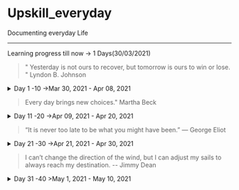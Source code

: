 # Upskill_everyday
Documenting everyday Life
***
Learning progress till now -> 1 Days(30/03/2021)

>" Yesterday is not ours to recover, but tomorrow is ours to win or lose. " Lyndon B. Johnson

<details>
<summary>Day 1 -10 ->Mar 30, 2021 - Apr 08, 2021</summary>
<p>

<details>
<summary>Day 1</summary>
<p>

- ✔️ [Solved Daily Challenge in Brilliant.org](https://github.com/roshan1727/Upskill_everyday/blob/main/images/Brilliant.org/Day%201-50/d1b1.png)
- ✔️ Chess.com 
  - ✔️ [Solved Some Puzzles](https://github.com/roshan1727/Upskill_everyday/blob/main/images/Chess.com/Day1-50/d1chs1.png)
  - ✔️ [Played Puzzle Rush](https://github.com/roshan1727/Upskill_everyday/blob/main/images/Chess.com/Day1-50/d1chs2.png)
  - ✔️ [Solved Daily Puzzle](https://github.com/roshan1727/Upskill_everyday/blob/main/images/Chess.com/Day1-50/d1chs3.png)
-  ✔️ Installing all Coding Setup and Singed in various coding Platform.
- 📰 [Daily English News](https://qz.com/india/)
</p></details>

<details>
<summary>Day 2 </summary>
<p>

- ✔️ [Solved Daily Challenge in Brilliant.org](https://github.com/roshan1727/Upskill_everyday/blob/main/images/Brilliant.org/d2b1.png)
- ✔️ Chess.com 
  - ✔️ [Solved Some Puzzles](https://github.com/roshan1727/Upskill_everyday/blob/main/images/Chess.com/Day1-50/d2chs1.png)
  - ✔️ [Played Puzzle Rush](https://github.com/roshan1727/Upskill_everyday/blob/main/images/Chess.com/Day1-50/d2chs2.png)
  - ✔️ [Solved Daily Puzzle](https://github.com/roshan1727/Upskill_everyday/blob/main/images/Chess.com/Day1-50/d2chs3.png)
   - ✔️ [NewTechnology](https://github.com/roshan1727/Upskill_everyday/blob/main/images/Newtechnology/d2gcd_m1.png)
    - ✔️Today I started a new path to learn about new technonlgy.
    - ✔️[enrol](https://www.qwiklabs.com/course_templates/153)

</p></details>

<details>
<summary>Day 3 </summary>
<p>

- ✔️ [Solved Daily Challenge in Brilliant.org](https://github.com/roshan1727/Upskill_everyday/blob/main/images/Brilliant.org/d3b1.png)
- ✔️ Chess.com 
  - ✔️ [Solved Some Puzzles](https://github.com/roshan1727/Upskill_everyday/blob/main/images/Chess.com/d3chs1.png)
  - ✔️ [Played Puzzle Rush](https://github.com/roshan1727/Upskill_everyday/blob/main/images/Chess.com/d3chs2.png)
  - ✔️ [Solved Daily Puzzle](https://github.com/roshan1727/Upskill_everyday/blob/main/images/Chess.com/d3chs3.png)
   - ✔️ [NewTechnology]()
    - ✔️In new Technology Google Cloud Computing.
    - 👂🏻 [Watched a Youtube video "A 15-Year-Old Entrepreneur Impresses the Sharks - Shark Tank"](https://www.youtube.com/watch?v=o0etimvtD74&t=186s)

</p></details>

<details>
<summary>Day 4</summary>
<p>

- ✔️ [Solved Daily Challenge in Brilliant.org](https://github.com/roshan1727/Upskill_everyday/blob/main/images/Brilliant.org/d4b1.png)
- ✔️ Chess.com 
  - ✔️ [Solved Some Puzzles](https://github.com/roshan1727/Upskill_everyday/blob/main/images/Chess.com/d4chs1.png)
  - ✔️ [Played Puzzle Rush](https://github.com/roshan1727/Upskill_everyday/blob/main/images/Chess.com/d4chs2.png)
  - ✔️ [Solved Daily Puzzle](https://github.com/roshan1727/Upskill_everyday/blob/main/images/Chess.com/d4chs3.png)
    - ✔️In new Technology Start to learn about ModernApp Ninja
    - ✔️I have solved Two Problems in skillrack.
    - ✔️[endrolled](https://lms.modernapps.ninja/courses/course-v1:modernapps+COU-MN7417+Perpetual/course/)
    - 👂🏻 [Watched a Youtube video "The Young Codemaster: Raising a Computer Prodigy | On The Red Dot | CNA Insider"](https://www.youtube.com/watch?v=3FvSLA-Kvvs&t=187s)
</p></details>

<details>
<summary>Day 5</summary>
<p>

- ✔️ [Solved Daily Challenge in Brilliant.org](https://github.com/roshan1727/Upskill_everyday/blob/main/images/Brilliant.org/d5b1.png)
- ✔️ Chess.com 
  - ✔️ [Solved Some Puzzles](https://github.com/roshan1727/Upskill_everyday/blob/main/images/Chess.com/d5chs1.png)
  - ✔️ [Played Puzzle Rush](https://github.com/roshan1727/Upskill_everyday/blob/main/images/Chess.com/d5chs2.png)
  - ✔️ [Solved Daily Puzzle](https://github.com/roshan1727/Upskill_everyday/blob/main/images/Chess.com/d5chs3.png)
    - ✔️In new Technology Start to learn about ModernApp Ninja
    - ✔️Setuped Slack to have a better Communication with Moderncodeninja by VMWARE.
    - ✔️I have solved Ten Problems in skillrack.
    - ✔️[endrolled](https://lms.modernapps.ninja/courses/course-v1:modernapps+COU-MN7417+Perpetual/course/)
    - 👂🏻 [Watched a Youtube video "How To Earn in your Early 20s? | Aman Dhattarwal | TEDxVIPS"](https://youtu.be/Y7qzo1WMcxs)
</p></details>

<details>
<summary>Day 6</summary>
<p>

- ✔️ [Solved Daily Challenge in Brilliant.org](https://github.com/roshan1727/Upskill_everyday/blob/main/images/Brilliant.org/d6b1.png)
- ✔️ Chess.com 
  - ✔️ [Solved Some Puzzles](https://github.com/roshan1727/Upskill_everyday/blob/main/images/Chess.com/d6chs1.png)
  - ✔️ [Played Puzzle Rush](https://github.com/roshan1727/Upskill_everyday/blob/main/images/Chess.com/d6chs2.png)
  - ✔️ [Solved Daily Puzzle](https://github.com/roshan1727/Upskill_everyday/blob/main/images/Chess.com/d6chs3.png)
  - ✔️[Solved Random Puzzle](https://github.com/roshan1727/Upskill_everyday/blob/main/images/Chess.com/d6chs4.png)
    - ✔️I learn the basic of Adobe XD for UI design.
    - 👂🏻 [Watched a Youtube video "Adobe XD for Beginners | FREE COURSE"](https://youtu.be/WEljsc2jorI)
</p></details>


<details>
<summary>Day 7</summary>
<p>

- ✔️ [Solved Daily Challenge in Brilliant.org](https://github.com/roshan1727/Upskill_everyday/blob/main/images/Brilliant.org/d7b1.png)
- ✔️ Chess.com 
  - ✔️ [Solved Some Puzzles](https://github.com/roshan1727/Upskill_everyday/blob/main/images/Chess.com/d7chs1.png)
  - ✔️ [Played Puzzle Rush](https://github.com/roshan1727/Upskill_everyday/blob/main/images/Chess.com/d7chs2.png)
  - ✔️ [Solved Daily Puzzle](https://github.com/roshan1727/Upskill_everyday/blob/main/images/Chess.com/d7chs3.png)
  - ✔️[Solved Random Puzzle](https://github.com/roshan1727/Upskill_everyday/blob/main/images/Chess.com/d7chs4.png)
    - 👂🏻 [Watched a Youtube video "Why people believe they can’t draw - and how to prove they can | Graham Shaw | TEDxHull"](https://www.youtube.com/watch?v=7TXEZ4tP06c)
    - 👂🏻 [Watched a Youtube video "This Is What Rejections & Failures Teach You About SUCCESS | Sahla Parveen | Josh Talks"](https://www.youtube.com/watch?v=7m_XpKA3GCg)

</p></details>


<details>
<summary>Day 8</summary>
<p>

- ✔️ [Solved Daily Challenge in Brilliant.org](https://github.com/roshan1727/Upskill_everyday/blob/main/images/Brilliant.org/d8b1.png)
- ✔️ Chess.com 
  - ✔️ [Solved Some Puzzles](https://github.com/roshan1727/Upskill_everyday/blob/main/images/Chess.com/d8chs1.png)
  - ✔️ [Played Puzzle Rush](https://github.com/roshan1727/Upskill_everyday/blob/main/images/Chess.com/d8chs2.png)
  - ✔️ [Solved Daily Puzzle](https://github.com/roshan1727/Upskill_everyday/blob/main/images/Chess.com/d8chs3.png)
    - ✔️[Solved Random Puzzle](https://github.com/roshan1727/Upskill_everyday/blob/main/images/Chess.com/d8chs4.png)
    - 👂🏻 [Watched a Youtube video "My journey to success | Aishwarya Rajesh | TEDxIIMTrichy"](https://www.youtube.com/watch?v=zls4a7I_qaM)

</p></details>

<details>
<summary>Day 9</summary>
<p>

- ✔️ [Solved Daily Challenge in Brilliant.org](https://github.com/roshan1727/Upskill_everyday/blob/main/images/Brilliant.org/d9b1.png)
- ✔️ Chess.com 
  - ✔️ [Solved Some Puzzles](https://github.com/roshan1727/Upskill_everyday/blob/main/images/Chess.com/d9chs1.png)
  - ✔️ [Played Puzzle Rush](https://github.com/roshan1727/Upskill_everyday/blob/main/images/Chess.com/d9chs2.png)
  - ✔️ [Solved Daily Puzzle](https://github.com/roshan1727/Upskill_everyday/blob/main/images/Chess.com/d9chs3.png)
  - ✔️[Solved Random Puzzle](https://github.com/roshan1727/Upskill_everyday/blob/main/images/Chess.com/d9chs4.png)
    - 👂🏻 [Watched a Youtube video "Make Your Impossible Dreams Come True! | Ms. Nivedha RM | TEDxRTU"](https://www.youtube.com/watch?v=-JfQvYLveGA)

</p></details>

<details>
<summary>Day 10</summary>
<p>

- ✔️ [Solved Daily Challenge in Brilliant.org](https://github.com/roshan1727/Upskill_everyday/blob/main/images/Brilliant.org/d10b1.png)
- ✔️ Chess.com 
  - ✔️ [Solved Some Puzzles](https://github.com/roshan1727/Upskill_everyday/blob/main/images/Chess.com/d10chs1.png)
  - ✔️ [Played Puzzle Rush](https://github.com/roshan1727/Upskill_everyday/blob/main/images/Chess.com/d10chs2.png)
  - ✔️ [Solved Daily Puzzle](https://github.com/roshan1727/Upskill_everyday/blob/main/images/Chess.com/d10chs3.png)
  - ✔️[Solved Random Puzzle](https://github.com/roshan1727/Upskill_everyday/blob/main/images/Chess.com/d10csh4.png)
    - 👂🏻 [Watched a Youtube video "What makes you special? | Mariana Atencio | TEDxUniversityofNevada"](https://www.youtube.com/watch?v=MY5SatbZMAo)

</p></details>

</p></details>

>Every day brings new choices." Martha Beck


<details>
<summary>Day 11 -20 ->Apr 09, 2021 - Apr 20, 2021</summary>
<p>


<details>
<summary>Day 11</summary>
<p>

- ✔️ [Solved Daily Challenge in Brilliant.org](https://github.com/roshan1727/Upskill_everyday/blob/main/images/Brilliant.org/d11b1.png)
- ✔️ Chess.com 
  - ✔️ [Solved Some Puzzles](https://github.com/roshan1727/Upskill_everyday/blob/main/images/Chess.com/d11chs1.png)
  - ✔️ [Played Puzzle Rush](https://github.com/roshan1727/Upskill_everyday/blob/main/images/Chess.com/d11chs2.png)
  - ✔️ [Solved Daily Puzzle](https://github.com/roshan1727/Upskill_everyday/blob/main/images/Chess.com/d11chs3.png)
  - ✔️[Solved Random Puzzle](https://github.com/roshan1727/Upskill_everyday/blob/main/images/Chess.com/d11chs4.png)
   - ✔️Today I started to learn Python in Guvi. [endroll](https://www.guvi.in/courses-video?course=pythonEng)

    - 👂🏻 [Watched a Youtube video "Broken English: Every Indian Kid's Ordeal | Esha Manwani | TEDxHLCC"](https://www.youtube.com/watch?v=XqqIzCPUcgs)

</p></details>

<details>
<summary>Day 12</summary>
<p>

- ✔️ [Solved Daily Challenge in Brilliant.org](https://github.com/roshan1727/Upskill_everyday/blob/main/images/Brilliant.org/d12b1.png)
- ✔️ Chess.com 
  - ✔️ [Solved Some Puzzles](https://github.com/roshan1727/Upskill_everyday/blob/main/images/Chess.com/d12chs1.png)
  - ✔️ [Played Puzzle Rush](C:\GitFiles\Upskill_everyday\images\Chess.com\d12chs2.png)
  - ✔️ [Solved Daily Puzzle](https://github.com/roshan1727/Upskill_everyday/blob/main/images/Chess.com/d12chs3.png)
  - ✔️[Solved Random Puzzle](https://github.com/roshan1727/Upskill_everyday/blob/main/images/Chess.com/d12chs4.png)

    - 👂🏻 [Watched a Youtube video "Why you should speak to strangers | Praveen Wadalkar | TEDxIESMCRC"](https://www.youtube.com/watch?v=g6HnOku6KUs)

</p></details>

<details>
<summary>Day 13</summary>
<p>

- ✔️ [Solved Daily Challenge in Brilliant.org](https://github.com/roshan1727/Upskill_everyday/blob/main/images/Brilliant.org/d13b1.png)
- ✔️ Chess.com 
  - ✔️ [Solved Some Puzzles](https://github.com/roshan1727/Upskill_everyday/blob/main/images/Chess.com/d13chs1.png)
  - ✔️ [Played Puzzle Rush](https://github.com/roshan1727/Upskill_everyday/blob/main/images/Chess.com/d13chs2.png)
  - ✔️ [Solved Daily Puzzle](https://github.com/roshan1727/Upskill_everyday/blob/main/images/Chess.com/d13chs3.png)
  - ✔️[Solved Random Puzzle](https://github.com/roshan1727/Upskill_everyday/blob/main/images/Chess.com/d13chs4.png)
  - ✔️I Solved 5 problems in Skillrack.
    - 👂🏻 [Watched a Youtube video "From Confusion to Conclusion | Swapna Patker | TEDxIIMRohtak"](https://www.youtube.com/watch?v=6LZ7QqoY_1w&t=4s)
     - 👂🏻 [Watched a Youtube video "The Secret of Becoming Mentally Strong | Amy Morin | TEDxOcala"](https://www.youtube.com/watch?v=TFbv757kup4)
    - 👂🏻 [Watched a Youtube video "7 Ways to Make a Conversation With Anyone | Malavika Varadan | TEDxBITSPilaniDubai"](https://www.youtube.com/watch?v=F4Zu5ZZAG7I)

</p></details>

<details>
<summary>Day 14</summary>
<p>

- ✔️ [Solved Daily Challenge in Brilliant.org](https://github.com/roshan1727/Upskill_everyday/blob/main/images/Brilliant.org/d14b1.png)
- ✔️ Chess.com 
  - ✔️ [Solved Some Puzzles](https://github.com/roshan1727/Upskill_everyday/blob/main/images/Chess.com/d14chs1.png)
  - ✔️ [Played Puzzle Rush](https://github.com/roshan1727/Upskill_everyday/blob/main/images/Chess.com/d14chs2.png)
  - ✔️ [Solved Daily Puzzle](https://github.com/roshan1727/Upskill_everyday/blob/main/images/Chess.com/d14chs3.png)
  - ✔️[Solved Random Puzzle](https://github.com/roshan1727/Upskill_everyday/blob/main/images/Chess.com/d14chs4.png)
 
    - 👂🏻 [Watched a Youtube video "Why you think you're right -- even if you're wrong | Julia Galef"](https://www.youtube.com/watch?v=w4RLfVxTGH4)
     - 👂🏻 [Watched a Youtube video "Learning a language? Speak it like you’re playing a video game | Marianna Pascal | TEDxPenangRoad"](https://www.youtube.com/watch?v=Ge7c7otG2mk)
    - 👂🏻 [Watched a Youtube video "Approach Yourself To Approach Infinity. | Ridhi Dogra | TEDxGGDSDCollege"](https://www.youtube.com/watch?v=SwX5ESqlkBM)

</p></details>

<details>
<summary>Day 15</summary>
<p>

- ✔️ [Solved Daily Challenge in Brilliant.org](https://github.com/roshan1727/Upskill_everyday/blob/main/images/Brilliant.org/d15b1.png)
- ✔️ Chess.com 
  - ✔️ [Solved Some Puzzles](https://github.com/roshan1727/Upskill_everyday/blob/main/images/Chess.com/d15chs1.png)
  - ✔️ [Played Puzzle Rush](https://github.com/roshan1727/Upskill_everyday/blob/main/images/Chess.com/d15chs2.png)
  - ✔️ [Solved Daily Puzzle](https://github.com/roshan1727/Upskill_everyday/blob/main/images/Chess.com/d15chs3.png)
  - ✔️[Solved Random Puzzle](https://github.com/roshan1727/Upskill_everyday/blob/main/images/Chess.com/d15chs4.png)
 
    - 👂🏻 [Watched a Youtube video "Befriend Yourself | Nivetha Thomas | TEDxOMCH"](https://www.youtube.com/watch?v=sB34sRehUvU)
     - 👂🏻 [Watched a Youtube video "The first 20 hours -- how to learn anything | Josh Kaufman | TEDxCSU"](https://www.youtube.com/watch?v=5MgBikgcWnY&t=989s)

</p></details>

<details>
<summary>Day 16</summary>
<p>

- ✔️ [Solved Daily Challenge in Brilliant.org](https://github.com/roshan1727/Upskill_everyday/blob/main/images/Brilliant.org/d16b1.png)
- ✔️ Chess.com 
  - ✔️ [Solved Some Puzzles](https://github.com/roshan1727/Upskill_everyday/blob/main/images/Chess.com/d16chs1.png)
  - ✔️ [Played Puzzle Rush](https://github.com/roshan1727/Upskill_everyday/blob/main/images/Chess.com/d16chs2.png)
  - ✔️ [Solved Daily Puzzle](https://github.com/roshan1727/Upskill_everyday/blob/main/images/Chess.com/d16chs3.png)
  - ✔️[Solved Random Puzzle](https://github.com/roshan1727/Upskill_everyday/blob/main/images/Chess.com/d16chs4.png)
 
    - 👂🏻 [Watched a Youtube video "After watching this, your brain will not be the same | Lara Boyd | TEDxVancouver"](https://www.youtube.com/watch?v=LNHBMFCzznE)
    - 👂🏻 [Watched a Youtube video "How To Start A Business In College With No Money? | Sunny Garg | Josh Talks"](https://www.youtube.com/watch?v=JlvQnlPbhMM&t=463s)
</p></details>

<details>
<summary>Day 17</summary>
<p>

- ✔️ [Solved Daily Challenge in Brilliant.org](https://github.com/roshan1727/Upskill_everyday/blob/main/images/Brilliant.org/d17b1.png)
- ✔️ Chess.com 
  - ✔️ [Solved Some Puzzles](https://github.com/roshan1727/Upskill_everyday/blob/main/images/Chess.com/d17chs1.png)
  - ✔️ [Played Puzzle Rush](https://github.com/roshan1727/Upskill_everyday/blob/main/images/Chess.com/d17chs2.png)
  - ✔️ [Solved Daily Puzzle](https://github.com/roshan1727/Upskill_everyday/blob/main/images/Chess.com/d17chs3.png)
  - ✔️[Solved Random Puzzle](https://github.com/roshan1727/Upskill_everyday/blob/main/images/Chess.com/d17chs4.png)
  - ✔️ [Completed Daily Workout Problem in lumosity](https://github.com/roshan1727/Upskill_everyday/blob/main/images/lumosity/d1lty1.jpg)
  - ✔️ [Completed Basic HTML and HTML5 in freecodecamp under  Responsive Web Design](https://www.freecodecamp.org/learn/responsive-web-design/)
  - ✔️ install and setup the Julia in pc 
  - ✔️ [Completed Beginer's module in Python](https://www.guvi.in/courses-video?course=pythonEng)
    - 👂🏻 [Watched a Youtube video "The 7 Habits of Highly Effective People Summary"](https://www.youtube.com/watch?v=WFc08j9eorQ&t=687s)
    - 👂🏻 [Watched a Youtube video "The 7 Habits of Highly Effective People Summary (part 2)"](https://www.youtube.com/watch?v=5LbCRx1UbWY)
</p></details>

<details>
<summary>Day 18</summary>
<p>

- ✔️ [Solved Daily Challenge in Brilliant.org](https://github.com/roshan1727/Upskill_everyday/blob/main/images/Brilliant.org/d18b1.png)
- ✔️ Chess.com 
  - ✔️ [Solved Some Puzzles](https://github.com/roshan1727/Upskill_everyday/blob/main/images/Chess.com/d18chs1.png)
  - ✔️ [Played Puzzle Rush](https://github.com/roshan1727/Upskill_everyday/blob/main/images/Chess.com/d18chs2.png)
  - ✔️ [Solved Daily Puzzle](https://github.com/roshan1727/Upskill_everyday/blob/main/images/Chess.com/d18chs3.png)
  - ✔️[Solved Random Puzzle](https://github.com/roshan1727/Upskill_everyday/blob/main/images/Chess.com/d18chs4.png)
  - ✔️ [Completed Daily Workout Problem in lumosity](https://github.com/roshan1727/Upskill_everyday/blob/main/images/lumosity/d2lyt1.jpg)
  - ✔️ [Enrolled another HTML course In Udemy](https://www.udemy.com/course/html-basic-to-advanced/)
  - ✔️ [Completed intermediate module in Python](https://github.com/roshan1727/Upskill_everyday/blob/main/images/Newtechnology/guvi-intermediate_python.png)
    - 👂🏻 [Watched a Youtube video "PYTHON AND DATA VISUALIZATION : Day -1 (Intro to Python)"](https://www.youtube.com/watch?v=eaoPm475Jts)
    - 👂🏻 [Watched a Youtube video "PYTHON AND DATA VISUALIZATION : Day -2 (Data Structures)"](https://www.youtube.com/watch?v=eOp1UgQUXII)
    - 👂🏻 [Watched a Youtube video "PYTHON AND DATA VISUALIZATION : Day -3 (Data Structures)"](https://www.youtube.com/watch?v=I2RFd_C4rfE)
    - 👂🏻 [Watched a Youtube video "The future we're building -- and boring | Elon Musk"](https://www.youtube.com/watch?v=zIwLWfaAg-8&t=544s)
    
    - 👂🏻 [Watched a Youtube video "'change the way you think’ | Dr Kruti Parekh | TEDxSIUVimanNagar"](https://www.youtube.com/watch?v=GjJX0iA7VBA&t=29s)

</p></details>

<details>
<summary>Day 19</summary>
<p>

- ✔️ [Solved Daily Challenge in Brilliant.org](https://github.com/roshan1727/Upskill_everyday/blob/main/images/Brilliant.org/d19b1.png)
- ✔️ Chess.com 
  - ✔️ [Solved Some Puzzles](https://github.com/roshan1727/Upskill_everyday/blob/main/images/Chess.com/d19Chs1.png)
  - ✔️ [Played Puzzle Rush](https://github.com/roshan1727/Upskill_everyday/blob/main/images/Chess.com/d19Chs2.png)
  - ✔️ [Solved Daily Puzzle](https://github.com/roshan1727/Upskill_everyday/blob/main/images/Chess.com/d19Chs3.png)
  - ✔️[Solved Random Puzzle](https://github.com/roshan1727/Upskill_everyday/blob/main/images/Chess.com/d19Chs4.png)
    - 👂🏻 [Watched a Youtube video "Jeff Bezos: The electricity metaphor"](https://www.youtube.com/watch?v=vMKNUylmanQ)
    - 👂🏻 [Watched a Youtube video "How To Multiply Your Time | Rory Vaden | TEDxDouglasville"](https://www.youtube.com/watch?v=y2X7c9TUQJ8)
    - 👂🏻 [Watched a Youtube video "PYTHON AND DATA VISUALIZATION : Day -4 (Data Structures completion)"](https://www.youtube.com/watch?v=nBDK3YYbNq8)
</p></details>

<details>
<summary>Day 20</summary>
<p>

- ✔️ [Solved Daily Challenge in Brilliant.org](https://github.com/roshan1727/Upskill_everyday/blob/main/images/Brilliant.org/d20b1.png)
- ✔️ Chess.com 
  - ✔️ [Solved Some Puzzles](https://github.com/roshan1727/Upskill_everyday/blob/main/images/Chess.com/d20chs1.png)
  - ✔️ [Played Puzzle Rush](https://github.com/roshan1727/Upskill_everyday/blob/main/images/Chess.com/d20chs2.png)
  - ✔️ [Solved Daily Puzzle](https://github.com/roshan1727/Upskill_everyday/blob/main/images/Chess.com/d20chs3.png)
  - ✔️[Solved Random Puzzle](https://github.com/roshan1727/Upskill_everyday/blob/main/images/Chess.com/d20chs4.png)
    - 📙 [enrolled in Blockchain Essentials](https://courses.cognitiveclass.ai/courses/course-v1:developerWorks+BC0101EN+v1/course/)
    - 📙[enrolled a new course in Coursera:Building Modern Python Applications on AWS](https://www.coursera.org/learn/building-modern-python-applications-on-aws/home/welcome)
    - 👂🏻 [Watched a Youtube video "Building self-confidence"](https://www.youtube.com/watch?v=W4CpxgJb644)
    - 👂🏻 [Watched a Youtube video "Business Lessons That You Can Learn From The Streets Of India | Capt. Raghu Raman | Josh Talks"](https://www.youtube.com/watch?v=12eD3K5Peu8)
    - 👂🏻 [Watched a Youtube video "PYTHON AND DATA VISUALIZATION : Day -5 (Data Visualisation )"](https://www.youtube.com/watch?v=msVkNbakpx8)
    
</p></details>

</p></details>

>“It is never too late to be what you might have been.”
― George Eliot

<details>
<summary>Day 21 -30 ->Apr 21, 2021 - Apr 30, 2021</summary>
<p>


<details>
<summary>Day 21</summary>
<p>

- ✔️ [Solved Daily Challenge in Brilliant.org](https://github.com/roshan1727/Upskill_everyday/blob/main/images/Brilliant.org/d21b1.png)
- ✔️ Chess.com 
  - ✔️ [Solved Some Puzzles](https://github.com/roshan1727/Upskill_everyday/blob/main/images/Chess.com/d21chs1.png)
  - ✔️ [Played Puzzle Rush](https://github.com/roshan1727/Upskill_everyday/blob/main/images/Chess.com/d21chs2.png)
  - ✔️ [Solved Daily Puzzle](https://github.com/roshan1727/Upskill_everyday/blob/main/images/Chess.com/d21chs3.png)
  - ✔️[Solved Random Puzzle](https://github.com/roshan1727/Upskill_everyday/blob/main/images/Chess.com/d21chs3.png)


    - 👂🏻 [Watched a Youtube video "PYTHON AND DATA VISUALIZATION : Day -6 (Data Visualisation )"](https://www.youtube.com/watch?v=mCv4Pll3MYY)

</p></details>

<details>
<summary>Day 22</summary>
<p>

- ✔️ [Solved Daily Challenge in Brilliant.org](https://github.com/roshan1727/Upskill_everyday/blob/main/images/Brilliant.org/d22b1.png)
- ✔️ Chess.com 
  - ✔️ [Solved Some Puzzles](https://github.com/roshan1727/Upskill_everyday/blob/main/images/Chess.com/d22chs1.png)
  - ✔️ [Played Puzzle Rush](https://github.com/roshan1727/Upskill_everyday/blob/main/images/Chess.com/d22chs2.png)
  - ✔️ [Solved Daily Puzzle](https://github.com/roshan1727/Upskill_everyday/blob/main/images/Chess.com/d22chs3.png)
  - ✔️[Solved Random Puzzle](https://github.com/roshan1727/Upskill_everyday/blob/main/images/Chess.com/d22chs4.png)
    - 👂🏻 [Watched a Youtube video "Basic Web Dev Bootcamp: Day -1 (INTRO and HTML )"](https://www.youtube.com/watch?v=I9rranjk-6E)
     - 👂🏻 [Watched a Youtube video "PYTHON AND MACHINE LEARNING : Day -1 (Python intro )"](https://www.youtube.com/watch?v=c1q2OC0n-z8)
</p></details>

<details>
<summary>Day 23</summary>
<p>

- ✔️ [Solved Daily Challenge in Brilliant.org](https://github.com/roshan1727/Upskill_everyday/blob/main/images/Brilliant.org/d23b1.png)
- ✔️ Chess.com 
  - ✔️ [Solved Some Puzzles](https://github.com/roshan1727/Upskill_everyday/blob/main/images/Chess.com/d23chs1.png)
  - ✔️ [Played Puzzle Rush](https://github.com/roshan1727/Upskill_everyday/blob/main/images/Chess.com/d23chs2.png)
  - ✔️ [Solved Daily Puzzle](https://github.com/roshan1727/Upskill_everyday/blob/main/images/Chess.com/d23chs3.png)
  - ✔️[Solved Random Puzzle](https://github.com/roshan1727/Upskill_everyday/blob/main/images/Chess.com/d23chs4.png)
  - ✔️ [Completed Daily Workout Problem in lumosity](https://github.com/roshan1727/Upskill_everyday/blob/main/images/lumosity/d23lct1.jpg)
    - 👂🏻 [Watched a Youtube video "HTML and CSS - Lecture 0 - CS50's Web Programming with Python and JavaScript 2020"](https://youtu.be/zFZrkCIc2Oc)
     - 👂🏻 [Watched a Youtube video "A 12-year-old app developer | Thomas Suarez"](https://youtu.be/Fkd9TWUtFm0)
</p></details>

<details>
<summary>Day 24</summary>
<p>

- ✔️ [Solved Daily Challenge in Brilliant.org](https://github.com/roshan1727/Upskill_everyday/blob/main/images/Brilliant.org/d24b1.png)
- ✔️ Chess.com 
  - ✔️ [Solved Some Puzzles](https://github.com/roshan1727/Upskill_everyday/blob/main/images/Chess.com/d24chs1.png)
  - ✔️ [Played Puzzle Rush](https://github.com/roshan1727/Upskill_everyday/blob/main/images/Chess.com/d24chs2.png)
  - ✔️ [Solved Daily Puzzle](https://github.com/roshan1727/Upskill_everyday/blob/main/images/Chess.com/d24chs3.png)
  - ✔️[Solved Random Puzzle](https://github.com/roshan1727/Upskill_everyday/blob/main/images/Chess.com/d24chs4.png)
  - ✔️ [Completed Daily Workout Problem in lumosity](https://github.com/roshan1727/Upskill_everyday/blob/main/images/lumosity/d24lct1.jpg)
    - 👂🏻 [Watched a Youtube video "Being Yourself | Jaahnavi Sriperambuduru | TEDxDSCEWomen"](https://www.youtube.com/watch?v=hdzd1ax7sqs)
     - 👂🏻 [Watched a Youtube video "The Skill of Humor | Andrew Tarvin | TEDxTAMU"](https://www.youtube.com/watch?v=MdZAMSyn_As)
     - 👂🏻 [Watched a Youtube video "How to talk about your family? - English Lesson"](https://www.youtube.com/watch?v=R49zGknt7EE&list=PL4BuO6UgthvhXljwiFJk-X5IRax4pFxki)
</p></details>

<details>
<summary>Day 26</summary>
<p>

- ✔️ [Solved Daily Challenge in Brilliant.org](https://github.com/roshan1727/Upskill_everyday/blob/main/images/Brilliant.org/d26b1.png)
- ✔️ Chess.com 
  - ✔️ [Solved Some Puzzles](https://github.com/roshan1727/Upskill_everyday/blob/main/images/Chess.com/d26chs1.png)
  - ✔️ [Played Puzzle Rush](https://github.com/roshan1727/Upskill_everyday/blob/main/images/Chess.com/d26chs2.png)
  - ✔️ [Solved Daily Puzzle](https://github.com/roshan1727/Upskill_everyday/blob/main/images/Chess.com/d26chs3.png)
  - ✔️[Solved Random Puzzle](https://github.com/roshan1727/Upskill_everyday/blob/main/images/Chess.com/d26chs4.png)
  - ✔️ [Completed Daily Workout Problem in lumosity]()
    - 👂🏻 [Watched a Youtube video "Growth Without Ads- Is This The End Of The Ad World As We Know It? - Kunal Shah, Founder Cred"](https://www.youtube.com/watch?v=MrKPlo3yMSw)
    - 👂🏻 [Watched a Youtube video "Gravitas Plus: International Mother Language Day 2021"](https://www.youtube.com/watch?v=RVUuc4M5bB0)
    - 👂🏻 [Watched a Youtube video "How Zerodha became a Billion $ company without raising money from investors |Stock Market Case Study"](https://www.youtube.com/watch?v=vguLPoLiFNg)
    - 👂🏻 [Watched a Youtube video "The Genius Marketing Strategy of Marlboro Cigarettes | Case study"](https://www.youtube.com/watch?v=6-tS7-IhCbI)
</p></details>

<details>
<summary>Day 27</summary>
<p>

- ✔️ [Solved Daily Challenge in Brilliant.org](https://github.com/roshan1727/Upskill_everyday/blob/main/images/Brilliant.org/d27b1.png)
- ✔️ Chess.com 
  - ✔️ [Solved Some Puzzles](https://github.com/roshan1727/Upskill_everyday/blob/main/images/Chess.com/d27chs1.png)
  - ✔️ [Played Puzzle Rush](https://github.com/roshan1727/Upskill_everyday/blob/main/images/Chess.com/d27chs2.png)
  - ✔️ [Solved Daily Puzzle](https://github.com/roshan1727/Upskill_everyday/blob/main/images/Chess.com/d27chs3.png)
  - ✔️[Solved Random Puzzle](https://github.com/roshan1727/Upskill_everyday/blob/main/images/Chess.com/d27chs4.png)
  - ✔️ [Completed Daily Workout Problem in lumosity](https://github.com/roshan1727/Upskill_everyday/blob/main/images/lumosity/d27lyt1.jpg)
    - 👂🏻 [Watched a Youtube video "Three Steps to Transform Your Life | Lena Kay | TEDxNishtiman"](https://www.youtube.com/watch?v=L51h8BBu7b8)
    - 👂🏻 [Watched a Youtube video "Speak like a leader | Simon Lancaster | TEDxVerona"](https://www.youtube.com/watch?v=bGBamfWasNQ)
</p></details>

<details>
<summary>Day 28</summary>
<p>

- ✔️ [Solved Daily Challenge in Brilliant.org](https://github.com/roshan1727/Upskill_everyday/blob/main/images/Brilliant.org/d28b1.png)
- ✔️ Chess.com 
  - ✔️ [Solved Some Puzzles](https://github.com/roshan1727/Upskill_everyday/blob/main/images/Chess.com/d28chs1.png)
  - ✔️ [Played Puzzle Rush](https://github.com/roshan1727/Upskill_everyday/blob/main/images/Chess.com/d28chs2.png)
  - ✔️ [Solved Daily Puzzle](https://github.com/roshan1727/Upskill_everyday/blob/main/images/Chess.com/d28chs3.png)
  - ✔️[Solved Random Puzzle](https://github.com/roshan1727/Upskill_everyday/blob/main/images/Chess.com/d28chs4.png)
  - ✔️ [Completed Daily Workout Problem in lumosity](https://github.com/roshan1727/Upskill_everyday/blob/main/images/lumosity/d28lyt1.jpg)
    - 👂🏻 [Watched a Youtube video "Bitcoin,Cryptocurrency&Blockchain: What's driving the craze?"](https://www.youtube.com/watch?v=7PGt28X4ufU&t=135s)
    - 👂🏻 [Watched a Youtube video "Gravitas Plus: Will Apple be the Next Nokia?"](https://youtu.be/wlZTmG3gR_o)
</p></details>

<details>
<summary>Day 29</summary>
<p>

- ✔️ Chess.com 
  - ✔️ [Solved Some Puzzles](https://github.com/roshan1727/Upskill_everyday/blob/main/images/Chess.com/d29chs1.png)
  - ✔️ [Played Puzzle Rush](https://github.com/roshan1727/Upskill_everyday/blob/main/images/Chess.com/d29chs2.png)
  - ✔️ [Solved Daily Puzzle](https://github.com/roshan1727/Upskill_everyday/blob/main/images/Chess.com/d29chs3.png)
  - ✔️ [Completed Daily Workout Problem in lumosity](https://github.com/roshan1727/Upskill_everyday/blob/main/images/lumosity/d29lyt1.jpg)
    - 👂🏻 [Watched a Youtube video "Gravitas Plus: Are fake reviews fooling you?"](https://youtu.be/wk5JHIRjgKI)
    - 👂🏻 [Watched a Youtube video "Gillette's Billion Dollar Business Strategy that kept it relevant for 120 years"](https://youtu.be/YRYLPeWCOP0)
</p></details>

<details>
<summary>Day 30</summary>
<p>

- ✔️ Chess.com 
  - ✔️ [Solved Some Puzzles](https://github.com/roshan1727/Upskill_everyday/blob/main/images/Chess.com/d30chs1.png)
  - ✔️ [Played Puzzle Rush](https://github.com/roshan1727/Upskill_everyday/blob/main/images/Chess.com/d30chs2.png)
  - ✔️ [Solved Daily Puzzle](https://github.com/roshan1727/Upskill_everyday/blob/main/images/Chess.com/d30chs3.png)\
  - ✔️[Solved Random Puzzle](https://github.com/roshan1727/Upskill_everyday/blob/main/images/Chess.com/d30chs4.png)
  - ✔️ [Completed Daily Workout Problem in lumosity]()
    - 👂🏻 [Watched a Youtube video "Three Steps to Transform Your Life | Lena Kay | TEDxNishtiman"](https://youtu.be/L51h8BBu7b8)
    - 👂🏻 [Watched a Youtube video "Speak like a leader | Simon Lancaster | TEDxVerona"](https://youtu.be/bGBamfWasNQ)
    - 👂🏻 [Watched a Youtube video "Before You Waste Time, Watch This | Jay Shetty"](https://youtu.be/UdVAx-_dc6w)
</p></details>
</p></details>

>I can’t change the direction of the wind, but I can adjust my sails to always reach my destination. -- Jimmy Dean

<details>
<summary>Day 31 -40 >May 1, 2021 - May 10, 2021</summary>
<p>

<details>
<summary>Day 31</summary>
<p>

- ✔️ Chess.com 
  - ✔️ [Solved Some Puzzles](https://github.com/roshan1727/Upskill_everyday/blob/main/images/Chess.com/d31chs1.png)
  - ✔️ [Played Puzzle Rush](https://github.com/roshan1727/Upskill_everyday/blob/main/images/Chess.com/d31chs2.png)
  - ✔️ [Solved Daily Puzzle](https://github.com/roshan1727/Upskill_everyday/blob/main/images/Chess.com/d31chs3.png)
  - ✔️[Solved Random Puzzle](https://github.com/roshan1727/Upskill_everyday/blob/main/images/Chess.com/d31chs4.png)
    - 👂🏻 [Watched a Youtube video "How To Come Up With Good Ideas | Mark Rober | TEDxYouth@ColumbiaSC"](https://youtu.be/L1kbrlZRDvU)
    - 👂🏻 [Watched a Youtube video "Lady in the House, her Responsibilities & Ambitions | Amrita Duhan | TEDxMansaroverPark"](https://youtu.be/FR24hPsY4QE)
    - 👂🏻 [Watched a Youtube video "Creative thinking - how to get out of the box and generate ideas: Giovanni Corazza at TEDxRoma"](https://youtu.be/bEusrD8g-dM)
</p></details>

<details>
<summary>Day 32</summary>
<p>

- ✔️ Chess.com 
  - ✔️ [Solved Some Puzzles](https://github.com/roshan1727/Upskill_everyday/blob/main/images/Chess.com/d32chs1.png)
  - ✔️ [Played Puzzle Rush](https://github.com/roshan1727/Upskill_everyday/blob/main/images/Chess.com/d32chs2.png)
  - ✔️ [Solved Daily Puzzle](https://github.com/roshan1727/Upskill_everyday/blob/main/images/Chess.com/d32chs3.png)
  - ✔️[Solved Random Puzzle](https://github.com/roshan1727/Upskill_everyday/blob/main/images/Chess.com/d32chs4.png)
    - 👂🏻 [Watched a Youtube video "You matter, and Your dreams matter | Niharika NM | TEDxAmritaUBangalore"](https://youtu.be/d2E2LVJwbUU)
    - 👂🏻 [Watched a Youtube video "Why I read a book a day (and why you should too): the law of 33% | Tai Lopez | TEDxUBIWiltz"](\https://youtu.be/7bB_fVDlvhc)
    - 👂🏻 [Watched a Youtube video "Victory Beyond The Mountain | IAS officer | Tina Dabi | TEDxHansrajCollege"](https://youtu.be/md4wAywgDEw)
</p></details>

<details>
<summary>Day 33</summary>
<p>

- ✔️ Chess.com 
  - ✔️ [Solved Some Puzzles](https://github.com/roshan1727/Upskill_everyday/blob/main/images/Chess.com/d33chs1.png)
  - ✔️ [Played Puzzle Rush](https://github.com/roshan1727/Upskill_everyday/blob/main/images/Chess.com/d33chs2.png)
  - ✔️ [Solved Daily Puzzle](https://github.com/roshan1727/Upskill_everyday/blob/main/images/Chess.com/d33chs3.png)
  - ✔️[Solved Random Puzzle](https://github.com/roshan1727/Upskill_everyday/blob/main/images/Chess.com/d33chs4.png)
    - 👂🏻 [Watched a Youtube video "The most important lesson from 83,000 brain scans | Daniel Amen | TEDxOrangeCoast"](https://youtu.be/esPRsT-lmw8)
    - 👂🏻 [Watched a Youtube video "Mindset is Everything | Cole Bennett | TEDxUIUC"](https://youtu.be/X_9cyPIvdyo)
    - 👂🏻 [Watched a Youtube video "Everybody can achieve Financial Freedom | Sharique Samsudheen | TEDxCUSAT"](https://youtu.be/XJ911sJqsN0)
</p></details>

<details>
<summary>Day 34</summary>
<p>

- ✔️ Chess.com 
  - ✔️ [Solved Some Puzzles](https://github.com/roshan1727/Upskill_everyday/blob/main/images/Chess.com/d34chs1.png)
  - ✔️ [Played Puzzle Rush](https://github.com/roshan1727/Upskill_everyday/blob/main/images/Chess.com/d34chs2.png)
  - ✔️ [Solved Daily Puzzle](https://github.com/roshan1727/Upskill_everyday/blob/main/images/Chess.com/d34chs3.png)
  - ✔️[Solved Random Puzzle](https://github.com/roshan1727/Upskill_everyday/blob/main/images/Chess.com/d34chs4.png)
    - 👂🏻 [Watched a Youtube video "I let algorithms randomize my life for two years | Max Hawkins"](https://youtu.be/eKkI6-HeWXo)
    - 👂🏻 [Watched a Youtube video "Sleep is your superpower | Matt Walker"](https://youtu.be/5MuIMqhT8DM)
    - 👂🏻 [Watched a Youtube video "There's more to life than being happy | Emily Esfahani Smith"](https://youtu.be/y9Trdafp83U)
</p></details>

<details>
<summary>Day 35</summary>
<p>

- ✔️ Chess.com 
  - ✔️ [Solved Some Puzzles](https://github.com/roshan1727/Upskill_everyday/blob/main/images/Chess.com/d35chs1.png)
  - ✔️ [Played Puzzle Rush](https://github.com/roshan1727/Upskill_everyday/blob/main/images/Chess.com/d35chs2.png)
  - ✔️ [Solved Daily Puzzle](https://github.com/roshan1727/Upskill_everyday/blob/main/images/Chess.com/d35chs3.png)
  - ✔️[Solved Random Puzzle](https://github.com/roshan1727/Upskill_everyday/blob/main/images/Chess.com/d35chs4.png)
    - 👂🏻 [Watched a Youtube video "How Jack Ma' s Alibaba beat eBay?"](https://youtu.be/ULhoofZmZmg)
    - 👂🏻 [Watched a Youtube video "How I Manage My Time - 10 Time Management Tips"](\https://youtu.be/iONDebHX9qk)
    - 👂🏻 [Watched a Youtube video "This is how Jeff Bezos' Amazon beats your competition legitimately"](https://youtu.be/WCJQ2PhzEOM)
</p></details>
</p></details>